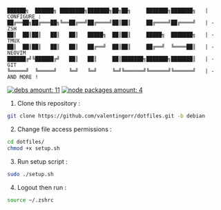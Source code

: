 ```
██████╗  ██████╗ ████████╗███████╗██╗██╗     ███████╗███████╗   | CONFIGURE :
██╔══██╗██╔═══██╗╚══██╔══╝██╔════╝██║██║     ██╔════╝██╔════╝   | - ZSH
██║  ██║██║   ██║   ██║   █████╗  ██║██║     █████╗  ███████╗   | - TMUX
██║  ██║██║   ██║   ██║   ██╔══╝  ██║██║     ██╔══╝  ╚════██║   | - NEOVIM
██████╔╝╚██████╔╝   ██║   ██║     ██║███████╗███████╗███████║   | - GIT
╚═════╝  ╚═════╝    ╚═╝   ╚═╝     ╚═╝╚══════╝╚══════╝╚══════╝   | - AND MORE !
```
[![debs amount: 11](https://img.shields.io/badge/debs-12-purple)](requirements/debs.txt)
[![node packages amount: 4](https://img.shields.io/badge/node%20packages-4-purple)](requirements/node_packages.txt)

1. Clone this repository :
```bash
git clone https://github.com/valentingorr/dotfiles.git -b debian
``` 

2. Change file access permissions :
```bash
cd dotfiles/
chmod +x setup.sh
```

3. Run setup script :
```bash
sudo ./setup.sh
```

4. Logout then run :
```bash
source ~/.zshrc
```
